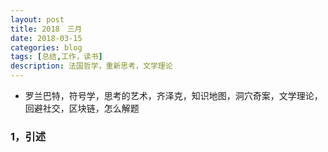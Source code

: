 ```yaml
---
layout: post
title: 2018　三月 
date: 2018-03-15
categories: blog
tags: [总结,工作，读书]
description: 法国哲学，重新思考，文学理论
---
```


* 罗兰巴特，符号学，思考的艺术，齐泽克，知识地图，洞穴奇案，文学理论，回避社交，区块链，怎么解题

### 1，引述
